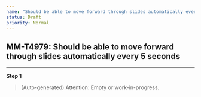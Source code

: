 ```yaml
---
name: "Should be able to move forward through slides automatically every 5 seconds"
status: Draft
priority: Normal
---
```


## MM-T4979: Should be able to move forward through slides automatically every 5 seconds

---

**Step 1**

> (Auto-generated) Attention: Empty or work-in-progress.
